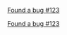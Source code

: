 [Found a bug #123](https://docs.github.com/en/rest/reference/issues#list-repository-issues)

[Found a bug #123](https://docs.github.com/en/rest/reference/issues#list-repository-issues)